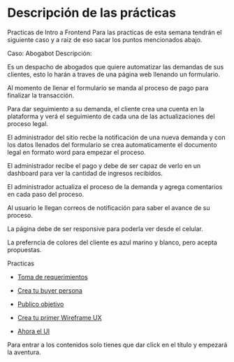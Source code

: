 # Descripción de las prácticas

Practicas de Intro a Frontend
Para las practicas de esta semana tendrán el siguiente caso y a raiz de eso sacar los puntos mencionados abajo.

Caso: Abogabot Descripción:

Es un despacho de abogados que quiere automatizar las demandas de sus clientes, esto lo harán a traves de una página web llenando un formulario.

Al momento de llenar el formulario se manda al proceso de pago para finalizar la transacción.

Para dar seguimiento a su demanda, el cliente crea una cuenta en la plataforma y verá el seguimiento de cada una de las actualizaciones del proceso legal.

El administrador del sitio recbe la notificación de una nueva demanda y con los datos llenados del formulario se crea automaticamente el documento legal en formato word para empezar el proceso.

El administrador recibe el pago y debe de ser capaz de verlo en un dashboard para ver la cantidad de ingresos recibidos.

El administrador actualiza el proceso de la demanda y agrega comentarios en cada paso del proceso.

Al usuario le llegan correos de notificación para saber el avance de su proceso.

La página debe de ser responsive para poderla ver desde el celular.

La preferncia de colores del cliente es azul marino y blanco, pero acepta propuestas.

Practicas

* [Toma de requerimientos](https://github.com/KarenPamelaLopezMedina/Mission-front-end/tree/main/Semana1/01%20Requerimientos)

* [Crea tu buyer persona](https://github.com/KarenPamelaLopezMedina/Mission-front-end/tree/main/Semana1/02%20Buyer%20Persona)

* [Publico objetivo](https://github.com/KarenPamelaLopezMedina/Mission-front-end/tree/main/Semana1/03P%C3%BAblico%20Objetivo)

* [Crea tu primer Wireframe UX](https://github.com/KarenPamelaLopezMedina/Mission-front-end/tree/main/Semana1/04-Wireframes)

* [Ahora el UI](https://github.com/KarenPamelaLopezMedina/Mission-front-end/tree/main/Semana1/05-UI%20design)

Para entrar a los contenidos solo tienes que dar click en el título y empezará la aventura.
